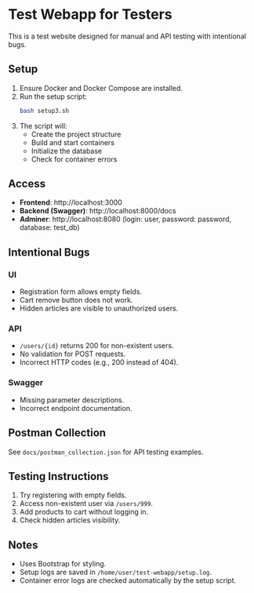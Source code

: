 # Test Webapp for Testers

This is a test website designed for manual and API testing with intentional bugs.

## Setup

1. Ensure Docker and Docker Compose are installed.
2. Run the setup script:
   ```bash
   bash setup3.sh
   ```
3. The script will:
   - Create the project structure
   - Build and start containers
   - Initialize the database
   - Check for container errors

## Access

- **Frontend**: http://localhost:3000
- **Backend (Swagger)**: http://localhost:8000/docs
- **Adminer**: http://localhost:8080 (login: user, password: password, database: test_db)

## Intentional Bugs

### UI
- Registration form allows empty fields.
- Cart remove button does not work.
- Hidden articles are visible to unauthorized users.

### API
- `/users/{id}` returns 200 for non-existent users.
- No validation for POST requests.
- Incorrect HTTP codes (e.g., 200 instead of 404).

### Swagger
- Missing parameter descriptions.
- Incorrect endpoint documentation.

## Postman Collection
See `docs/postman_collection.json` for API testing examples.

## Testing Instructions
1. Try registering with empty fields.
2. Access non-existent user via `/users/999`.
3. Add products to cart without logging in.
4. Check hidden articles visibility.

## Notes
- Uses Bootstrap for styling.
- Setup logs are saved in `/home/user/test-webapp/setup.log`.
- Container error logs are checked automatically by the setup script.

